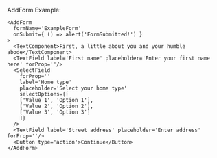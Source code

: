AddForm Example:

    <AddForm
      formName='ExampleForm'
      onSubmit={ () => alert('FormSubmitted!') }
    >
      <TextComponent>First, a little about you and your humble abode</TextComponent>
      <TextField label='First name' placeholder='Enter your first name here' forProp=''/>
      <SelectField
        forProp=''
        label='Home type'
        placeholder='Select your home type'
        selectOptions={[
        ['Value 1', 'Option 1'],
        ['Value 2', 'Option 2'],
        ['Value 3', 'Option 3']
        ]}
      />
      <TextField label='Street address' placeholder='Enter address' forProp=''/>
      <Button type='action'>Continue</Button>
    </AddForm>

